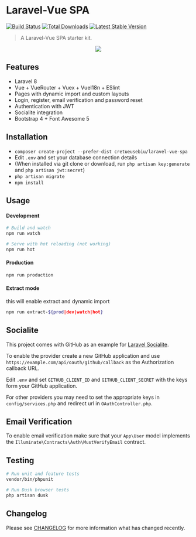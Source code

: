 # Laravel-Vue SPA

<a href="https://github.com/cretueusebiu/laravel-vue-spa/actions"><img src="https://github.com/cretueusebiu/laravel-vue-spa/workflows/tests/badge.svg" alt="Build Status"></a>
<a href="https://packagist.org/packages/cretueusebiu/laravel-vue-spa"><img src="https://poser.pugx.org/cretueusebiu/laravel-vue-spa/d/total.svg" alt="Total Downloads"></a>
<a href="https://packagist.org/packages/cretueusebiu/laravel-vue-spa"><img src="https://poser.pugx.org/cretueusebiu/laravel-vue-spa/v/stable.svg" alt="Latest Stable Version"></a>

> A Laravel-Vue SPA starter kit.

<p align="center">
<img src="https://i.imgur.com/NHFTsGt.png">
</p>

## Features

-   Laravel 8
-   Vue + VueRouter + Vuex + VueI18n + ESlint
-   Pages with dynamic import and custom layouts
-   Login, register, email verification and password reset
-   Authentication with JWT
-   Socialite integration
-   Bootstrap 4 + Font Awesome 5

## Installation

-   `composer create-project --prefer-dist cretueusebiu/laravel-vue-spa`
-   Edit `.env` and set your database connection details
-   (When installed via git clone or download, run `php artisan key:generate` and `php artisan jwt:secret`)
-   `php artisan migrate`
-   `npm install`

## Usage

#### Development

```bash
# Build and watch
npm run watch

# Serve with hot reloading (not working)
npm run hot
```

#### Production

```bash
npm run production
```

#### Extract mode

this will enable extract and dynamic import

```bash
npm run extract-${prod|dev|watch|hot}
```

## Socialite

This project comes with GitHub as an example for [Laravel Socialite](https://laravel.com/docs/5.8/socialite).

To enable the provider create a new GitHub application and use `https://example.com/api/oauth/github/callback` as the Authorization callback URL.

Edit `.env` and set `GITHUB_CLIENT_ID` and `GITHUB_CLIENT_SECRET` with the keys form your GitHub application.

For other providers you may need to set the appropriate keys in `config/services.php` and redirect url in `OAuthController.php`.

## Email Verification

To enable email verification make sure that your `App\User` model implements the `Illuminate\Contracts\Auth\MustVerifyEmail` contract.

## Testing

```bash
# Run unit and feature tests
vendor/bin/phpunit

# Run Dusk browser tests
php artisan dusk
```

## Changelog

Please see [CHANGELOG](CHANGELOG.md) for more information what has changed recently.
